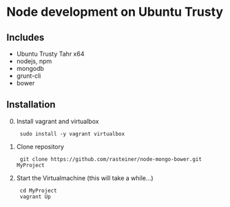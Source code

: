Node development on Ubuntu Trusty
=================================

Includes
--------

- Ubuntu Trusty Tahr x64
- nodejs, npm
- mongodb
- grunt-cli
- bower

Installation
------------

0. Install vagrant and virtualbox

		sudo install -y vagrant virtualbox

1. Clone repository

		git clone https://github.com/rasteiner/node-mongo-bower.git MyProject

2. Start the Virtualmachine (this will take a while...)

		cd MyProject
		vagrant Up